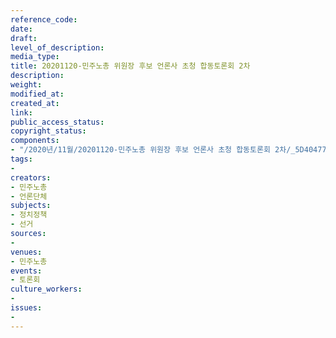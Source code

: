 ```yaml
---
reference_code: 
date: 
draft: 
level_of_description: 
media_type: 
title: 20201120-민주노총 위원장 후보 언론사 초청 합동토론회 2차
description: 
weight: 
modified_at: 
created_at: 
link: 
public_access_status: 
copyright_status: 
components:
- "/2020년/11월/20201120-민주노총 위원장 후보 언론사 초청 합동토론회 2차/_5D40477.jpg"
tags:
- 
creators:
- 민주노총
- 언론단체
subjects:
- 정치정책
- 선거
sources:
- 
venues:
- 민주노총
events:
- 토론회
culture_workers:
- 
issues:
- 
---
```

